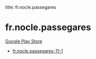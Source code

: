 title: fr.nocle.passegares
# fr.nocle.passegares


[Google Play Store](https://play.google.com/store/apps/details?id=fr.nocle.passegares)


* [fr.nocle.passegares-11-1](./fr.nocle.passegares-11-1/)